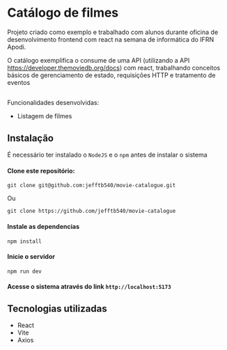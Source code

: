 
# Catálogo de filmes

Projeto criado como exemplo e trabalhado com alunos durante oficina de desenvolvimento frontend com react na semana de informática do IFRN Apodi.

O catálogo exemplifica o consume de uma API (utilizando a API https://developer.themoviedb.org/docs) com react, trabalhando conceitos básicos de gerenciamento de estado, requisições HTTP e tratamento de eventos


##

Funcionalidades desenvolvidas:

- Listagem de filmes

## Instalação

É necessário ter instalado o `NodeJS` e o `npm` antes de instalar o sistema

#### Clone este repositório:

`git clone git@github.com:jefftb540/movie-catalogue.git`

Ou

`git clone https://github.com/jefftb540/movie-catalogue`

#### Instale as dependencias

`npm install`

#### Inicie o servidor

`npm run dev`

#### Acesse o sistema através do link `http://localhost:5173`


## Tecnologias utilizadas

- React
- Vite
- Axios